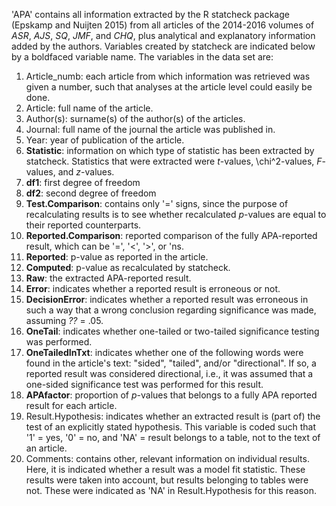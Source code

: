 'APA' contains all information extracted by the R statcheck package (Epskamp and Nuijten 2015) from all articles of the 2014-2016 volumes of *ASR*, *AJS*, *SQ*, *JMF*, and *CHQ*, plus analytical and explanatory information added by the authors. Variables created by statcheck are indicated below by a boldfaced variable name. The variables in the data set are:

1. Article_numb: each article from which information was retrieved was given a number, such that analyses at the article level could easily be done.
2. Article: full name of the article.
3. Author(s): surname(s) of the author(s) of the articles.
4. Journal: full name of the journal the article was published in.
5. Year: year of publication of the article.
6. **Statistic**: information on which type of statistic has been extracted by statcheck. Statistics that were extracted were *t*-values, \chi^2-values, *F*-values, and *z*-values. 
7. **df1**: first degree of freedom
8. **df2**: second degree of freedom
9. **Test.Comparison**: contains only '=' signs, since the purpose of recalculating results is to see whether recalculated *p*-values are equal to their reported counterparts.
10. **Reported.Comparison**: reported comparison of the fully APA-reported result, which can be '=', '<', '>', or 'ns. 
11. **Reported**: p-value as reported in the article.
12. **Computed**: p-value as recalculated by statcheck.
13. **Raw**: the extracted APA-reported result.
14.	**Error**: indicates whether a reported result is erroneous or not.
15. **DecisionError**: indicates whether a reported result was erroneous in such a way that a wrong conclusion regarding significance was made, assuming *??* = .05.
16. **OneTail**: indicates whether one-tailed or two-tailed significance testing was performed.
17. **OneTailedInTxt**: indicates whether one of the following words were found in the article's text: "sided", "tailed", and/or "directional". If so, a reported result was considered directional, i.e., it was assumed that a one-sided significance test was performed for this result.
18. **APAfactor**: proportion of *p*-values that belongs to a fully APA reported result for each article.
19. Result.Hypothesis: indicates whether an extracted result is (part of) the test of an explicitly stated hypothesis. This variable is coded such that '1' = yes, '0' = no, and 'NA' = result belongs to a table, not to the text of an article.
20. Comments: contains other, relevant information on individual results. Here, it is indicated whether a result was a model fit statistic. These results were taken into account, but results belonging to tables were not. These were indicated as 'NA' in Result.Hypothesis for this reason.
